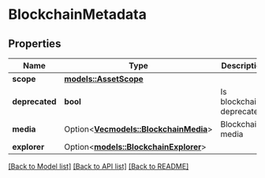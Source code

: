 # BlockchainMetadata

## Properties

Name | Type | Description | Notes
------------ | ------------- | ------------- | -------------
**scope** | [**models::AssetScope**](AssetScope.md) |  | 
**deprecated** | **bool** | Is blockchain deprecated | 
**media** | Option<[**Vec<models::BlockchainMedia>**](BlockchainMedia.md)> | Blockchain’s media | [optional]
**explorer** | Option<[**models::BlockchainExplorer**](BlockchainExplorer.md)> |  | [optional]

[[Back to Model list]](../README.md#documentation-for-models) [[Back to API list]](../README.md#documentation-for-api-endpoints) [[Back to README]](../README.md)


